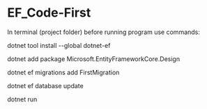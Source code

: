 # EF_Code-First

In terminal (project folder) before running program use commands:


dotnet tool install --global dotnet-ef

dotnet add package Microsoft.EntityFrameworkCore.Design

dotnet ef migrations add FirstMigration

dotnet ef database update

dotnet run

